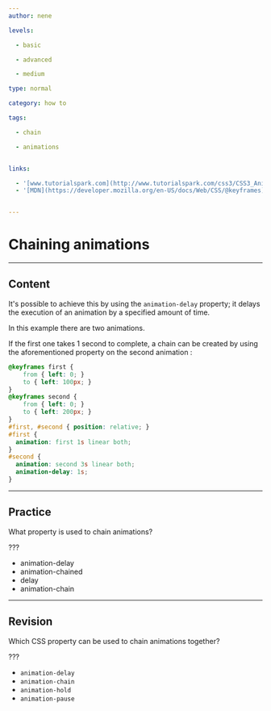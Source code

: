```yaml
---
author: nene

levels:

  - basic

  - advanced

  - medium

type: normal

category: how to

tags:

  - chain

  - animations


links:

  - '[www.tutorialspark.com](http://www.tutorialspark.com/css3/CSS3_Animation_Keyframes.php){website}'
  - '[MDN](https://developer.mozilla.org/en-US/docs/Web/CSS/@keyframes){website}'


---
```


# Chaining animations

---
## Content

It's possible to achieve this by using the `animation-delay` property; it delays the execution of an animation by a specified amount of time.

In this example there are two animations.

If the first one takes 1 second to complete, a chain can be created by using the aforementioned property on the second animation :

```css
@keyframes first {
	from { left: 0; }
	to { left: 100px; }
}
@keyframes second {
	from { left: 0; }
	to { left: 200px; }
}
#first, #second { position: relative; }
#first {
  animation: first 1s linear both;
}
#second {
  animation: second 3s linear both;
  animation-delay: 1s;
}
```

---
## Practice

What property is used to chain animations?

???

* animation-delay
* animation-chained
* delay
* animation-chain

---
## Revision

Which CSS property can be used to chain animations together?

???


* `animation-delay`
* `animation-chain`
* `animation-hold`
* `animation-pause`

